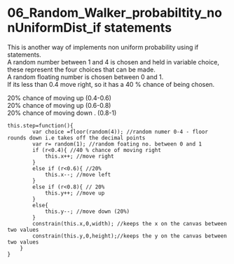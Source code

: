 
# 06_Random_Walker_probabiltity_nonUniformDist_if statements
This is another way of implements non uniform probability using if statements.</br>
A random number between 1 and 4 is chosen and held in variable choice, these represent the four choices that can be made.</br>
A random floating number is chosen between 0 and 1.</br> 
If its less than 0.4 move right, so it has a 40 % chance of being chosen. </br>

20% chance of moving up (0.4-0.6)</br>
20% chance of moving up (0.6-0.8)</br>
20% chance of moving down . (0.8-1)</br>

```
this.step=function(){
		var choice =floor(random(4)); //random numer 0-4 - floor rounds down i.e takes off the decimal points 
		var r= random(1); //random foating no. between 0 and 1 
		if (r<0.4){ //40 % chance of moving right
			this.x++; //move right
		}
		else if (r<0.6){ //20%
			this.x--; //move left 
		}
		else if (r<0.8){ // 20%
			this.y++; //move up 
		}
		else{
			this.y--; //move down (20%)   
		}
		constrain(this.x,0,width); //keeps the x on the canvas between two values
		constrain(this.y,0,height);//keeps the y on the canvas between two values
	}
}

```


